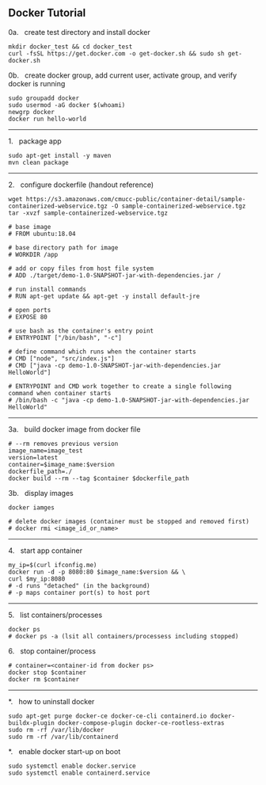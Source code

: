 ## Docker Tutorial


0a.   create test directory and install docker
```
mkdir docker_test && cd docker_test
curl -fsSL https://get.docker.com -o get-docker.sh && sudo sh get-docker.sh
```

0b.   create docker group, add current user, activate group, and verify docker is running
```
sudo groupadd docker
sudo usermod -aG docker $(whoami)
newgrp docker
docker run hello-world
```

---

1.   package app
```
sudo apt-get install -y maven
mvn clean package
```

---

2.   configure dockerfile (handout reference)
```
wget https://s3.amazonaws.com/cmucc-public/container-detail/sample-containerized-webservice.tgz -O sample-containerized-webservice.tgz
tar -xvzf sample-containerized-webservice.tgz

# base image
# FROM ubuntu:18.04

# base directory path for image
# WORKDIR /app

# add or copy files from host file system
# ADD ./target/demo-1.0-SNAPSHOT-jar-with-dependencies.jar /

# run install commands
# RUN apt-get update && apt-get -y install default-jre

# open ports
# EXPOSE 80

# use bash as the container's entry point
# ENTRYPOINT ["/bin/bash", "-c"]

# define command which runs when the container starts
# CMD ["node", "src/index.js"]
# CMD ["java -cp demo-1.0-SNAPSHOT-jar-with-dependencies.jar HelloWorld"]

# ENTRYPOINT and CMD work together to create a single following command when container starts
# /bin/bash -c "java -cp demo-1.0-SNAPSHOT-jar-with-dependencies.jar HelloWorld"
```

---

3a.   build docker image from docker file
```
# --rm removes previous version
image_name=image_test
version=latest
container=$image_name:$version
dockerfile_path=./
docker build --rm --tag $container $dockerfile_path
```

3b.   display images
```
docker iamges

# delete docker images (container must be stopped and removed first)
# docker rmi <image_id_or_name>
```

---

4.   start app container
```
my_ip=$(curl ifconfig.me)
docker run -d -p 8080:80 $image_name:$version && \
curl $my_ip:8080
# -d runs "detached" (in the background)
# -p maps container port(s) to host port
```

---

5.   list containers/processes
```
docker ps
# docker ps -a (lsit all containers/processess including stopped)
```

6.   stop container/process
```
# container=<container-id from docker ps>
docker stop $container
docker rm $container
```

---

*.   how to uninstall docker
```
sudo apt-get purge docker-ce docker-ce-cli containerd.io docker-buildx-plugin docker-compose-plugin docker-ce-rootless-extras
sudo rm -rf /var/lib/docker
sudo rm -rf /var/lib/containerd
```

*.   enable docker start-up on boot
```
sudo systemctl enable docker.service
sudo systemctl enable containerd.service
```
